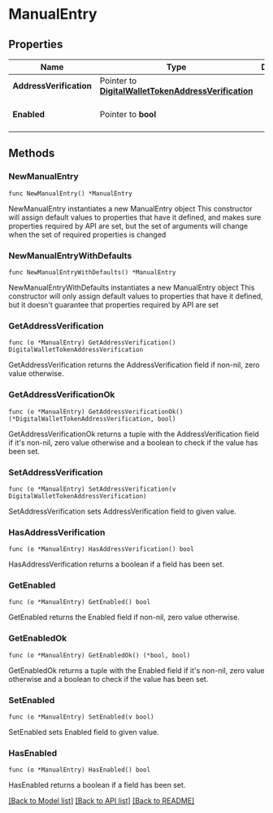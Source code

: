# ManualEntry

## Properties

Name | Type | Description | Notes
------------ | ------------- | ------------- | -------------
**AddressVerification** | Pointer to [**DigitalWalletTokenAddressVerification**](DigitalWalletTokenAddressVerification.md) |  | [optional] 
**Enabled** | Pointer to **bool** |  | [optional] [default to false]

## Methods

### NewManualEntry

`func NewManualEntry() *ManualEntry`

NewManualEntry instantiates a new ManualEntry object
This constructor will assign default values to properties that have it defined,
and makes sure properties required by API are set, but the set of arguments
will change when the set of required properties is changed

### NewManualEntryWithDefaults

`func NewManualEntryWithDefaults() *ManualEntry`

NewManualEntryWithDefaults instantiates a new ManualEntry object
This constructor will only assign default values to properties that have it defined,
but it doesn't guarantee that properties required by API are set

### GetAddressVerification

`func (o *ManualEntry) GetAddressVerification() DigitalWalletTokenAddressVerification`

GetAddressVerification returns the AddressVerification field if non-nil, zero value otherwise.

### GetAddressVerificationOk

`func (o *ManualEntry) GetAddressVerificationOk() (*DigitalWalletTokenAddressVerification, bool)`

GetAddressVerificationOk returns a tuple with the AddressVerification field if it's non-nil, zero value otherwise
and a boolean to check if the value has been set.

### SetAddressVerification

`func (o *ManualEntry) SetAddressVerification(v DigitalWalletTokenAddressVerification)`

SetAddressVerification sets AddressVerification field to given value.

### HasAddressVerification

`func (o *ManualEntry) HasAddressVerification() bool`

HasAddressVerification returns a boolean if a field has been set.

### GetEnabled

`func (o *ManualEntry) GetEnabled() bool`

GetEnabled returns the Enabled field if non-nil, zero value otherwise.

### GetEnabledOk

`func (o *ManualEntry) GetEnabledOk() (*bool, bool)`

GetEnabledOk returns a tuple with the Enabled field if it's non-nil, zero value otherwise
and a boolean to check if the value has been set.

### SetEnabled

`func (o *ManualEntry) SetEnabled(v bool)`

SetEnabled sets Enabled field to given value.

### HasEnabled

`func (o *ManualEntry) HasEnabled() bool`

HasEnabled returns a boolean if a field has been set.


[[Back to Model list]](../README.md#documentation-for-models) [[Back to API list]](../README.md#documentation-for-api-endpoints) [[Back to README]](../README.md)


